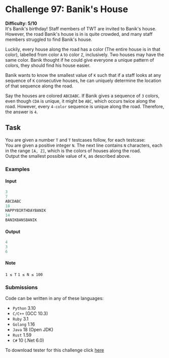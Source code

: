 # Challenge 97: Banik's House

**Difficulty: 5/10**  
It's Banik's birthday! Staff members of TWT are invited to Banik's house.
However, the road Banik's house is in is quite crowded, and many staff members struggled to find Banik's house.

Luckily, every house along the road has a color (The entire house is in that color), labelled from color `A` to color `Z`, inclusively. Two houses may have the same color. Banik thought if he could give everyone a unique pattern of colors, they should find his house easier.

Banik wants to know the smallest value of `K` such that if a staff looks at any sequence of `K` consecutive houses, he can uniquely determine the location of that sequence along the road.

Say the houses are colored `ABCDABC`. If Banik gives a sequence of `3` colors, even though `CDA` is unique, it might be `ABC`, which occurs twice along the road. However, every `4-color` sequence is unique along the road. Therefore, the answer is `4`.

## Task

You are given a number `T` and `T` testcases follow, for each testcase:  
You are given a positive integer `N`. The next line contains `N` characters, each in the range `[A, Z]`, which is the colors of houses along the road.  
Output the smallest possible value of `K`, as described above.

### Examples

#### Input

```rs
3
7
ABCDABC
18
HAPPYBIRTHDAYBANIK
14
BANIKBANSBANIK
```

#### Output

```rs
4
3
6
```

#### Note

`1 ≤ T`
`1 ≤ N ≤ 100`

### Submissions

Code can be written in any of these languages:

- `Python` 3.10
- `C/C++` (GCC 10.3)
- `Ruby` 3.1
- `Golang` 1.16
- `Java` 18 (Open JDK)
- `Rust` 1.59
- `C#` 10 (.Net 6.0)

To download tester for this challenge click [here](https://downgit.github.io/#/home?url=https://github.com/Pomroka/PreviousChallenges/tree/main/Challenge_97)
